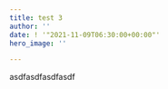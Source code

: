```yaml
---
title: test 3
author: ''
date: ! '"2021-11-09T06:30:00+00:00"'
hero_image: ''

---
```

asdfasdfasdfasdf